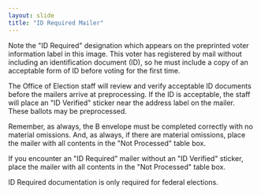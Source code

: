 ```yaml
---
layout: slide
title: "ID Required Mailer"
---
```


Note the "ID Required" designation which appears on the preprinted voter information label in this image. This voter has registered by mail without including an identification document (ID), so he must include a copy of an acceptable form of ID before voting for the first time.

The Office of Election staff will review and verify acceptable ID documents before the mailers arrive at preprocessing.  If the ID is acceptable, the staff will place an "ID Verified" sticker near the address label on the mailer.  These ballots may be preprocessed.  

Remember, as always, the B envelope must be completed correctly with no material omissions.  And, as always, if there are material omissions, place the mailer with all contents in the "Not Processed" table box.  

If you encounter an "ID Required" mailer without an "ID Verified" sticker, place the mailer with all contents in the "Not Processed" table box.  

ID Required documentation is only required for federal elections.


